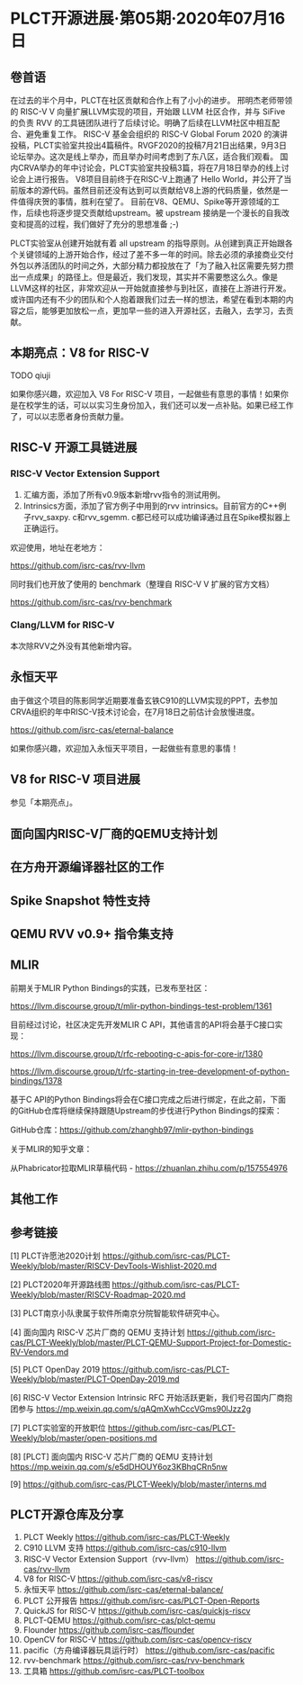 # PLCT开源进展·第05期·2020年07月16日

## 卷首语

在过去的半个月中，PLCT在社区贡献和合作上有了小小的进步。
邢明杰老师带领的 RISC-V V 向量扩展LLVM实现的项目，开始跟 LLVM 社区合作，并与 SiFive 的负责 RVV 的工具链团队进行了后续讨论。明确了后续在LLVM社区中相互配合、避免重复工作。
RISC-V 基金会组织的 RISC-V Global Forum 2020 的演讲投稿，PLCT实验室共投出4篇稿件。RVGF2020的投稿7月21日出结果，9月3日论坛举办。这次是线上举办，而且举办时间考虑到了东八区，适合我们观看。
国内CRVA举办的年中讨论会，PLCT实验室共投稿3篇，将在7月18日举办的线上讨论会上进行报告。
V8项目目前终于在RISC-V上跑通了 Hello World，并公开了当前版本的源代码。虽然目前还没有达到可以贡献给V8上游的代码质量，依然是一件值得庆贺的事情，胜利在望了。
目前在V8、QEMU、Spike等开源领域的工作，后续也将逐步提交贡献给upstream。被 upstream 接纳是一个漫长的自我改变和提高的过程，我们做好了充分的思想准备 ;-)

PLCT实验室从创建开始就有着 all upstream 的指导原则。从创建到真正开始跟各个关键领域的上游开始合作，经过了差不多一年的时间。除去必须的承接商业交付外包以养活团队的时间之外，大部分精力都投放在了「为了融入社区需要先努力攒出一点成果」的路径上。但是最近，我们发现，其实并不需要憋这么久。像是LLVM这样的社区，非常欢迎从一开始就直接参与到社区，直接在上游进行开发。或许国内还有不少的团队和个人抱着跟我们过去一样的想法，希望在看到本期的内容之后，能够更加放松一点，更加早一些的进入开源社区，去融入，去学习，去贡献。

## 本期亮点：V8 for RISC-V

TODO qiuji

如果你感兴趣，欢迎加入 V8 For RISC-V 项目，一起做些有意思的事情！如果你是在校学生的话，可以以实习生身份加入，我们还可以发一点补贴。如果已经工作了，可以以志愿者身份贡献力量。

## RISC-V 开源工具链进展

### RISC-V Vector Extension Support

1. 汇编方面，添加了所有v0.9版本新增rvv指令的测试用例。
2. Intrinsics方面，添加了官方例子中用到的rvv intrinsics。目前官方的C++例子rvv_saxpy. c和rvv_sgemm. c都已经可以成功编译通过且在Spike模拟器上正确运行。

欢迎使用，地址在老地方：

https://github.com/isrc-cas/rvv-llvm

同时我们也开放了使用的 benchmark（整理自 RISC-V V 扩展的官方文档）

https://github.com/isrc-cas/rvv-benchmark

### Clang/LLVM for RISC-V

本次除RVV之外没有其他新增内容。

## 永恒天平

由于做这个项目的陈影同学近期要准备玄铁C910的LLVM实现的PPT，去参加CRVA组织的年中RISC-V技术讨论会，在7月18日之前估计会放慢进度。

https://github.com/isrc-cas/eternal-balance

如果你感兴趣，欢迎加入永恒天平项目，一起做些有意思的事情！

## V8 for RISC-V 项目进展

参见「本期亮点」。

## 面向国内RISC-V厂商的QEMU支持计划

## 在方舟开源编译器社区的工作

## Spike Snapshot 特性支持

## QEMU RVV v0.9+ 指令集支持

## MLIR

前期关于MLIR Python Bindings的实践，已发布至社区：

https://llvm.discourse.group/t/mlir-python-bindings-test-problem/1361

目前经过讨论，社区决定先开发MLIR C API，其他语言的API将会基于C接口实现：

https://llvm.discourse.group/t/rfc-rebooting-c-apis-for-core-ir/1380

https://llvm.discourse.group/t/rfc-starting-in-tree-development-of-python-bindings/1378

基于C API的Python Bindings将会在C接口完成之后进行绑定，在此之前，下面的GitHub仓库将继续保持跟随Upstream的步伐进行Python Bindings的探索：

GitHub仓库：https://github.com/zhanghb97/mlir-python-bindings

关于MLIR的知乎文章：

从Phabricator拉取MLIR草稿代码 - https://zhuanlan.zhihu.com/p/157554976

## 其他工作

## 参考链接

[1] PLCT许愿池2020计划 https://github.com/isrc-cas/PLCT-Weekly/blob/master/RISCV-DevTools-Wishlist-2020.md

[2] PLCT2020年开源路线图 https://github.com/isrc-cas/PLCT-Weekly/blob/master/RISCV-Roadmap-2020.md

[3] PLCT南京小队隶属于软件所南京分院智能软件研究中心。

[4] 面向国内 RISC-V 芯片厂商的 QEMU 支持计划 https://github.com/isrc-cas/PLCT-Weekly/blob/master/PLCT-QEMU-Support-Project-for-Domestic-RV-Vendors.md

[5] PLCT OpenDay 2019 https://github.com/isrc-cas/PLCT-Weekly/blob/master/PLCT-OpenDay-2019.md

[6] RISC-V Vector Extension Intrinsic RFC 开始活跃更新，我们号召国内厂商抱团参与 https://mp.weixin.qq.com/s/qAQmXwhCccVGms90lJzz2g

[7] PLCT实验室的开放职位 https://github.com/isrc-cas/PLCT-Weekly/blob/master/open-positions.md

[8] [PLCT] 面向国内 RISC-V 芯片厂商的 QEMU 支持计划 https://mp.weixin.qq.com/s/e5dDHOUY6oz3KBhqCRn5nw

[9] https://github.com/isrc-cas/PLCT-Weekly/blob/master/interns.md

## PLCT开源仓库及分享

1. PLCT Weekly https://github.com/isrc-cas/PLCT-Weekly
2. C910 LLVM 支持 https://github.com/isrc-cas/c910-llvm
3. RISC-V Vector Extension Support（rvv-llvm） https://github.com/isrc-cas/rvv-llvm
4. V8 for RISC-V https://github.com/isrc-cas/v8-riscv
5. 永恒天平 https://github.com/isrc-cas/eternal-balance/
6. PLCT 公开报告 https://github.com/isrc-cas/PLCT-Open-Reports
7. QuickJS for RISC-V https://github.com/isrc-cas/quickjs-riscv
8. PLCT-QEMU https://github.com/isrc-cas/plct-qemu
9. Flounder https://github.com/isrc-cas/flounder
10. OpenCV for RISC-V https://github.com/isrc-cas/opencv-riscv
11. pacific（方舟编译器玩具运行时） https://github.com/isrc-cas/pacific
12. rvv-benchmark https://github.com/isrc-cas/rvv-benchmark
13. 工具箱 https://github.com/isrc-cas/PLCT-toolbox
